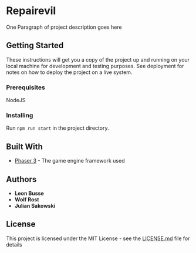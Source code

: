 # Repairevil

One Paragraph of project description goes here

## Getting Started

These instructions will get you a copy of the project up and running on your local machine for development and testing purposes. See deployment for notes on how to deploy the project on a live system.

### Prerequisites

NodeJS

### Installing

Run `npm run start` in the project directory.

## Built With

-   [Phaser 3](https://phaser.io/phaser3) - The game engine framework used

## Authors

-   **Leon Busse**
-   **Wolf Rost**
-   **Julian Sakowski**

## License

This project is licensed under the MIT License - see the [LICENSE.md](LICENSE.md) file for details

